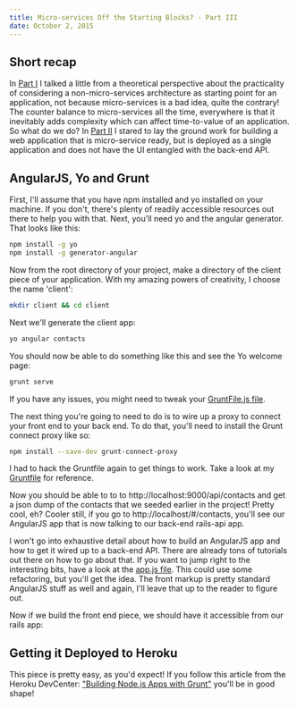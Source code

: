 ```yaml
---
title: Micro-services Off the Starting Blocks? - Part III
date: October 2, 2015
---
```


## Short recap
In [Part I](http://www.higherorderheroku.com/articles/micro-services-off-the-starting-blocks-part-1/) I talked a little from a theoretical perspective about the practicality of considering a non-micro-services architecture as starting point for an application, not because micro-services is a bad idea, quite the contrary!  The counter balance to micro-services all the time, everywhere is that it inevitably adds complexity which can affect time-to-value of an application.  So what do we do?  In [Part II](http://www.higherorderheroku.com/articles/micro-services-off-the-starting-blocks-part-2/) I stared to lay the ground work for building a web application that is micro-service ready, but is deployed as a single application and does not have the UI entangled with the back-end API.

## AngularJS, Yo and Grunt
First, I'll assume that you have npm installed and yo installed on your machine.  If you don't, there's plenty of readily accessible resources out there to help you with that.  Next, you'll need yo and the angular generator.  That looks like this:

```bash
npm install -g yo
npm install -g generator-angular
```

Now from the root directory of your project, make a directory of the client piece of your application.  With my amazing powers of creativity, I choose the name 'client':

```bash
mkdir client && cd client
```

Next we'll generate the client app:

```bash
yo angular contacts
```

You should now be able to do something like this and see the Yo welcome page:

```bash
grunt serve
```

If you have any issues, you might need to tweak your [GruntFile.js file](https://github.com/pbraswell/rails_and_angular_example/blob/master/client/Gruntfile.js).  

The next thing you're going to need to do is to wire up a proxy to connect your front end to your back end.  To do that, you'll need to install the Grunt connect proxy like so:

```bash
npm install --save-dev grunt-connect-proxy
```

I had to hack the Gruntfile again to get things to work.  Take a look at my [Gruntfile](https://github.com/pbraswell/rails_and_angular_example/blob/master/client/Gruntfile.js) for reference.

Now you should be able to to to http://localhost:9000/api/contacts and get a json dump of the contacts that we seeded earlier in the project!  Pretty cool, eh?  Cooler still, if you go to http://localhost/#/contacts, you'll see our AngularJS app that is now talking to our back-end rails-api app.

I won't go into exhaustive detail about how to build an AngularJS app and how to get it wired up to a back-end API.  There are already tons of tutorials out there on how to go about that.  If you want to jump right to the interesting bits, have a look at the [app.js file](https://github.com/pbraswell/rails_and_angular_example/blob/master/client/app/scripts/app.js).  This could use some refactoring, but you'll get the idea.  The front markup is pretty standard AngularJS stuff as well and again, I'll leave that up to the reader to figure out.

Now if we build the front end piece, we should have it accessible from our rails app:

## Getting it Deployed to Heroku
This piece is pretty easy, as you'd expect!  If you follow this article from the Heroku DevCenter: ["Building Node.js Apps with Grunt"](https://devcenter.heroku.com/articles/node-with-grunt) you'll be in good shape!












